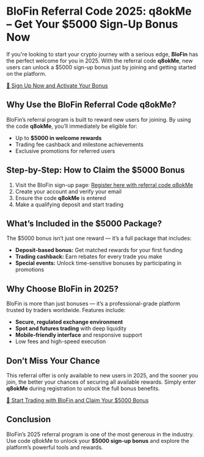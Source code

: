 <h1>BloFin Referral Code 2025: <span class="highlight">q8okMe</span> – Get Your $5000 Sign-Up Bonus Now</h1>

  <p>If you're looking to start your crypto journey with a serious edge, <strong>BloFin</strong> has the perfect welcome for you in 2025. With the referral code <strong>q8okMe</strong>, new users can unlock a <span class="highlight">$5000 sign-up bonus</span> just by joining and getting started on the platform.</p>

  <a href="https://blofin.com/register?referral_code=q8okMe" class="cta-button" target="_blank" rel="nofollow noopener">🎁 Sign Up Now and Activate Your Bonus</a>

  <h2>Why Use the BloFin Referral Code q8okMe?</h2>
  <p>BloFin’s referral program is built to reward new users for joining. By using the code <strong>q8okMe</strong>, you’ll immediately be eligible for:</p>
  <ul>
    <li>Up to <strong>$5000 in welcome rewards</strong></li>
    <li>Trading fee cashback and milestone achievements</li>
    <li>Exclusive promotions for referred users</li>
  </ul>

  <h2>Step-by-Step: How to Claim the $5000 Bonus</h2>
  <ol>
    <li>Visit the BloFin sign-up page:  
      <a href="https://blofin.com/register?referral_code=q8okMe" target="_blank" rel="nofollow noopener">Register here with referral code q8okMe</a>
    </li>
    <li>Create your account and verify your email</li>
    <li>Ensure the code <strong>q8okMe</strong> is entered</li>
    <li>Make a qualifying deposit and start trading</li>
  </ol>

  <h2>What’s Included in the $5000 Package?</h2>
  <p>The $5000 bonus isn’t just one reward — it’s a full package that includes:</p>
  <ul>
    <li><strong>Deposit-based bonus:</strong> Get matched rewards for your first funding</li>
    <li><strong>Trading cashback:</strong> Earn rebates for every trade you make</li>
    <li><strong>Special events:</strong> Unlock time-sensitive bonuses by participating in promotions</li>
  </ul>

  <h2>Why Choose BloFin in 2025?</h2>
  <p>BloFin is more than just bonuses — it’s a professional-grade platform trusted by traders worldwide. Features include:</p>
  <ul>
    <li><strong>Secure, regulated exchange environment</strong></li>
    <li><strong>Spot and futures trading</strong> with deep liquidity</li>
    <li><strong>Mobile-friendly interface</strong> and responsive support</li>
    <li>Low fees and high-speed execution</li>
  </ul>

  <h2>Don’t Miss Your Chance</h2>
  <p>This referral offer is only available to new users in 2025, and the sooner you join, the better your chances of securing all available rewards. Simply enter <strong>q8okMe</strong> during registration to unlock the full bonus benefits.</p>

  <a href="https://blofin.com/register?referral_code=q8okMe" class="cta-button" target="_blank" rel="nofollow noopener">🚀 Start Trading with BloFin and Claim Your $5000 Bonus</a>

  <h2>Conclusion</h2>
  <p>BloFin’s 2025 referral program is one of the most generous in the industry. Use code <span class="highlight">q8okMe</span> to unlock your <strong>$5000 sign-up bonus</strong> and explore the platform’s powerful tools and rewards.</p>

</body>
</html>
